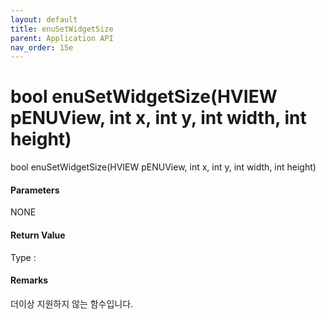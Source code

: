 ```yaml
---
layout: default
title: enuSetWidgetSize
parent: Application API
nav_order: 15e
---
```

# bool enuSetWidgetSize\(HVIEW pENUView, int x, int y, int width, int height\)

bool enuSetWidgetSize\(HVIEW pENUView, int x, int y, int width, int height\)

#### Parameters

NONE

#### Return Value

Type :

#### Remarks

더이상 지원하지 않는 함수입니다.

